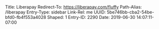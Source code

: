 Title: Liberapay
Redirect-To: https://liberapay.com/fluffy
Path-Alias: /liberapay
Entry-Type: sidebar
Link-Rel: me
UUID: 5be746bb-cba2-54be-bfd0-fb4f553a4028
Shaped: 1
Entry-ID: 2290
Date: 2019-06-30 14:07:11-07:00

